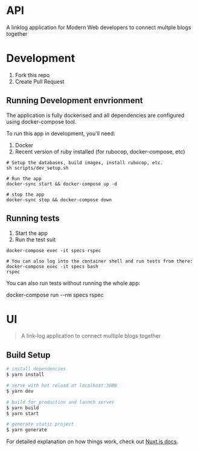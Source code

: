 # API

A linklog application for Modern Web developers to connect multple blogs together

# Development

1. Fork this repo
2. Create Pull Request

## Running Development envrionment

The application is fully dockerised and all dependencies are configured
using docker-compose tool.

To run this app in development, you'll need:

1. Docker
2. Recent version of ruby installed (for rubocop, docker-compose, etc)

```shell
# Setup the databases, build images, install rubocop, etc.
sh scripts/dev_setup.sh

# Run the app
docker-sync start && docker-compose up -d

# stop the app
docker-sync stop && docker-compose down
```

## Running tests

1. Start the app
2. Run the test suit

```shell
docker-compose exec -it specs rspec

# You can also log into the container shell and run tests from there:
docker-compose exec -it specs bash
rspec
```

You can also run tests without running the whole app:

docker-compose run --rm specs rspec

# UI

> A link-log application to connect multiple blogs together

## Build Setup

```bash
# install dependencies
$ yarn install

# serve with hot reload at localhost:3000
$ yarn dev

# build for production and launch server
$ yarn build
$ yarn start

# generate static project
$ yarn generate
```

For detailed explanation on how things work, check out [Nuxt.js docs](https://nuxtjs.org).
